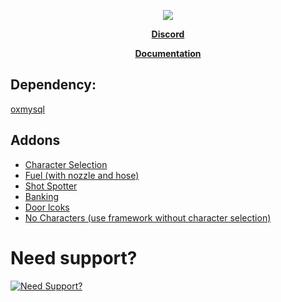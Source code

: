 <p align="center">
  <img src="https://user-images.githubusercontent.com/86536434/193703880-5cb7deef-af37-42cc-8df2-b13332afee67.png" />
</p>

<p align='center'><b><a href="discord.gg/nc82d8zvjm">Discord</a></b>

<p align='center'><b><a href="https://ndframework.gitbook.io/nd-framework/">Documentation</a></b>

## Dependency:
[oxmysql](https://github.com/overextended/oxmysql/releases/download/v2.4.0/oxmysql.zip)

## Addons
* [Character Selection](https://github.com/ND-Framework/ND_CharacterSelection)
* [Fuel (with nozzle and hose)](https://github.com/ND-Framework/ND_Fuel)
* [Shot Spotter](https://github.com/ND-Framework/ND_ShotSpotter)
* [Banking](https://github.com/ND-Framework/ND_Banking)
* [Door lcoks](https://github.com/ND-Framework/ND_Doorlocks)
* [No Characters (use framework without character selection)](https://github.com/ND-Framework/ND_NoCharacters)

# Need support?
[![Need Support?](https://user-images.githubusercontent.com/86536434/147299047-73691b78-2690-4786-b58b-27d24e48a0d2.png)](https://discord.gg/Z9Mxu72zZ6)
</p>

